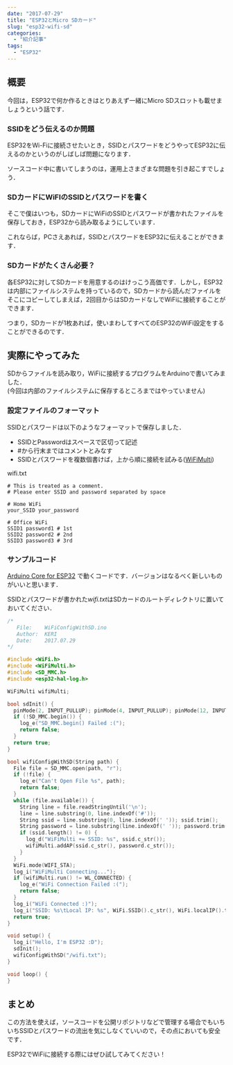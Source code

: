 ```yaml
---
date: "2017-07-29"
title: "ESP32とMicro SDカード"
slug: "esp32-wifi-sd"
categories:
  - "紹介記事"
tags:
  - "ESP32"
---
```


## 概要

今回は，ESP32で何か作るときはとりあえず一緒にMicro SDスロットも載せましょうという話です．

<!--more-->

### SSIDをどう伝えるのか問題

ESP32をWi-Fiに接続させたいとき，SSIDとパスワードをどうやってESP32に伝えるのかというのがしばしば問題になります．

ソースコード中に書いてしまうのは，運用上さまざまな問題を引き起こすでしょう．

### SDカードにWiFIのSSIDとパスワードを書く

そこで僕はいつも，SDカードにWiFiのSSIDとパスワードが書かれたファイルを保存しておき，ESP32から読み取るようにしています．

これならば，PCさえあれば，SSIDとパスワードをESP32に伝えることができます．

### SDカードがたくさん必要？

各ESP32に対してSDカードを用意するのはけっこう高価です．しかし，ESP32は内部にファイルシステムを持っているので，SDカードから読んだファイルをそこにコピーしてしまえば，2回目からはSDカードなしでWiFiに接続することができます．

つまり，SDカードが1枚あれば，使いまわしてすべてのESP32のWiFi設定をすることができるのです．

## 実際にやってみた

SDからファイルを読み取り，WiFiに接続するプログラムをArduinoで書いてみました．  
(今回は内部のファイルシステムに保存するところまではやっていません)

### 設定ファイルのフォーマット

SSIDとパスワードは以下のようなフォーマットで保存しました．

  * SSIDとPasswordはスペースで区切って記述
  * #から行末まではコメントとみなす
  * SSIDとパスワードを複数個書けば，上から順に接続を試みる([WiFiMulti](https://github.com/espressif/arduino-esp32/blob/master/libraries/WiFi/examples/WiFiMulti/WiFiMulti.ino))

wifi.txt

~~~kconfig
# This is treated as a comment.
# Please enter SSID and password separated by space

# Home WiFi
your_SSID your_password

# Office WiFi
SSID1 password1 # 1st
SSID2 password2 # 2nd
SSID3 password3 # 3rd
~~~

### サンプルコード

[Arduino Core for ESP32](https://github.com/espressif/arduino-esp32) で動くコードです．バージョンはなるべく新しいものがいいと思います．

SSIDとパスワードが書かれた*wifi.txt*はSDカードのルートディレクトリに置いておいてください．

~~~cpp
/*
   File:    WiFiConfigWithSD.ino
   Author:  KERI
   Date:    2017.07.29
*/

#include <WiFi.h>
#include <WiFiMulti.h>
#include <SD_MMC.h>
#include <esp32-hal-log.h>

WiFiMulti wifiMulti;

bool sdInit() {
  pinMode(2, INPUT_PULLUP); pinMode(4, INPUT_PULLUP); pinMode(12, INPUT_PULLUP); pinMode(13, INPUT_PULLUP);
  if (!SD_MMC.begin()) {
    log_e("SD_MMC.begin() Failed :(");
    return false;
  }
  return true;
}

bool wifiConfigWithSD(String path) {
  File file = SD_MMC.open(path, "r");
  if (!file) {
    log_e("Can't Open File %s", path);
    return false;
  }
  while (file.available()) {
    String line = file.readStringUntil('\n');
    line = line.substring(0, line.indexOf('#'));
    String ssid = line.substring(0, line.indexOf(' ')); ssid.trim();
    String password = line.substring(line.indexOf(' ')); password.trim();
    if (ssid.length() != 0) {
      log_d("WiFiMulti += SSID: %s", ssid.c_str());
      wifiMulti.addAP(ssid.c_str(), password.c_str());
    }
  }
  WiFi.mode(WIFI_STA);
  log_i("WiFiMulti Connecting...");
  if (wifiMulti.run() != WL_CONNECTED) {
    log_e("WiFi Connection Failed :(");
    return false;
  }
  log_i("WiFi Connected :)");
  log_i("SSID: %s\tLocal IP: %s", WiFi.SSID().c_str(), WiFi.localIP().toString().c_str());
  return true;
}

void setup() {
  log_i("Hello, I'm ESP32 :D");
  sdInit();
  wifiConfigWithSD("/wifi.txt");
}

void loop() {
}
~~~

## まとめ


この方法を使えば，ソースコードを公開リポジトリなどで管理する場合でもいちいちSSIDとパスワードの流出を気にしなくていいので，その点においても安全です．

ESP32でWiFiに接続する際にはぜひ試してみてください！
